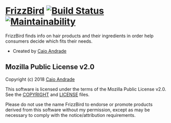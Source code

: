 # [FrizzBird](https://frizzbird.herokuapp.com) [![Build Status](https://travis-ci.org/caioertai/frizz_bird.svg?branch=master)](https://travis-ci.org/caioertai/frizz_bird) [![Maintainability](https://api.codeclimate.com/v1/badges/0971eccee3180ee387c7/maintainability)](https://codeclimate.com/github/caioertai/frizz_bird/maintainability)

FrizzBird finds info on hair products and their ingredients in order help consumers decide which fits their needs.

* Created by [Caio Andrade](https://github.com/caioertai/)

## Mozilla Public License v2.0
Copyright (c) 2018 [Caio Andrade](https://github.com/caioertai/)

This software is licensed under the terms of the Mozilla Public License v2.0. See the [COPYRIGHT](https://github.com/caioertai/frizz_bird/master/COPYRIGHT) and [LICENSE](https://github.com/caioertai/frizz_bird/master/LICENSE) files.

Please do not use the name FrizzBird to endorse or promote products derived from this software without my permission, except as may be necessary to comply with the notice/attribution requirements.
